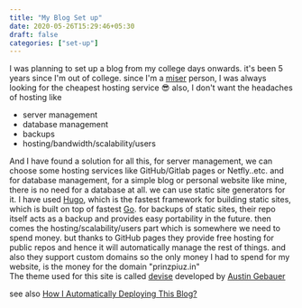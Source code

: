 ```yaml
---
title: "My Blog Set up"
date: 2020-05-26T15:29:46+05:30
draft: false
categories: ["set-up"]
---
```


I was planning to set up a blog from my college days onwards. it's been 5 years since I'm out of college. since I'm a [miser](https://olam.in/Dictionary/en_ml/miser) person, I was always looking for the cheapest hosting service :sunglasses: also, I don't want the headaches of hosting like

- server management
- database management
- backups
- hosting/bandwidth/scalability/users

And I have found a solution for all this, for server management, we can choose some hosting services like GitHub/Gitlab pages or Netfly..etc.
and for database management, for a simple blog or personal website like mine, there is no need for a database at all. we can use static site generators for it. I have used [Hugo](https://gohugo.io/), which is the fastest framework for building static sites, which is built on top of fastest [Go](https://golang.org/). for backups of static sites, their repo itself acts as a backup and provides easy portability in the future. then comes the hosting/scalability/users part which is somewhere we need to spend money. but thanks to GitHub pages they provide free hosting for public repos and hence it will automatically manage the rest of things. and also they support custom domains
so the only money I had to spend for my website, is the money for the domain "prinzpiuz.in"  
The theme used for this site is called [devise](https://themes.gohugo.io/devise/) developed by [Austin Gebauer](https://twitter.com/austingebauer)

see also [How I Automatically Deploying This Blog?](/post/how-i-automatically-deploying-this-blog/)
